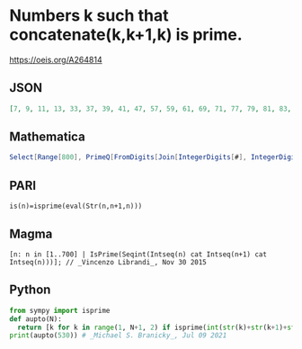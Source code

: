 # Numbers k such that concatenate\(k,k\+1,k\) is prime\.
https://oeis.org/A264814
## JSON
```JSON
[7, 9, 11, 13, 33, 37, 39, 41, 47, 57, 59, 61, 69, 71, 77, 79, 81, 83, 101, 103, 129, 149, 181, 187, 189, 191, 193, 207, 217, 229, 231, 241, 289, 291, 299, 301, 303, 307, 317, 333, 347, 359, 373, 377, 383, 387, 409, 439, 451, 467, 473, 487, 489, 509, 517, 527]
```
## Mathematica
```Mathematica
Select[Range[800], PrimeQ[FromDigits[Join[IntegerDigits[#], IntegerDigits[# + 1], IntegerDigits[#]]]] &] (* _Alonso del Arte_, Nov 25 2015 *)
```
## PARI
```PARI
is(n)=isprime(eval(Str(n,n+1,n)))
```
## Magma
```Magma
[n: n in [1..700] | IsPrime(Seqint(Intseq(n) cat Intseq(n+1) cat Intseq(n)))]; // _Vincenzo Librandi_, Nov 30 2015
```
## Python
```Python
from sympy import isprime
def aupto(N):
  return [k for k in range(1, N+1, 2) if isprime(int(str(k)+str(k+1)+str(k)))]
print(aupto(530)) # _Michael S. Branicky_, Jul 09 2021
```
